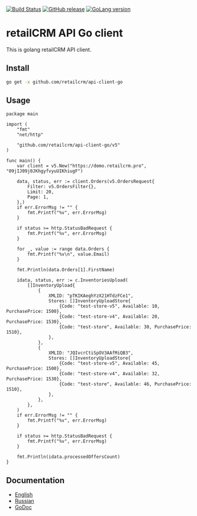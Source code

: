 [![Build Status](https://img.shields.io/travis/retailcrm/api-client-go/master.svg?style=flat-square)](https://travis-ci.org/retailcrm/api-client-go)
[![GitHub release](https://img.shields.io/github/release/retailcrm/api-client-go.svg?style=flat-square)](https://github.com/retailcrm/api-client-go/releases)
[![GoLang version](https://img.shields.io/badge/GoLang-1.8%2C%201.9%2C%201.10-blue.svg?style=flat-square)](https://golang.org/dl/)


# retailCRM API Go client

This is golang retailCRM API client.

## Install

```bash
go get -x github.com/retailcrm/api-client-go
```

## Usage

```golang
package main

import (
	"fmt"
	"net/http"

	"github.com/retailcrm/api-client-go/v5"
)

func main() {
	var client = v5.New("https://demo.retailcrm.pro", "09jIJ09j0JKhgyfvyuUIKhiugF")

	data, status, err := client.Orders(v5.OrdersRequest{
		Filter: v5.OrdersFilter{},
		Limit: 20,
		Page: 1,
	},)
	if err.ErrorMsg != "" {
		fmt.Printf("%v", err.ErrorMsg)
	}

	if status >= http.StatusBadRequest {
		fmt.Printf("%v", err.ErrorMsg)
	}

	for _, value := range data.Orders {
		fmt.Printf("%v\n", value.Email)
	}

	fmt.Println(data.Orders[1].FirstName)

	idata, status, err := c.InventoriesUpload(
        []InventoryUpload{
            {
                XMLID: "pTKIKAeghYzX21HTdzFCe1",
                Stores: []InventoryUploadStore{
                    {Code: "test-store-v5", Available: 10, PurchasePrice: 1500},
                    {Code: "test-store-v4", Available: 20, PurchasePrice: 1530},
                    {Code: "test-store", Available: 30, PurchasePrice: 1510},
                },
            },
            {
                XMLID: "JQIvcrCtiSpOV3AAfMiQB3",
                Stores: []InventoryUploadStore{
                    {Code: "test-store-v5", Available: 45, PurchasePrice: 1500},
                    {Code: "test-store-v4", Available: 32, PurchasePrice: 1530},
                    {Code: "test-store", Available: 46, PurchasePrice: 1510},
                },
            },
        },
    )
    if err.ErrorMsg != "" {
        fmt.Printf("%v", err.ErrorMsg)
    }

    if status >= http.StatusBadRequest {
        fmt.Printf("%v", err.ErrorMsg)
    }

    fmt.Println(idata.processedOffersCount)
}
```

## Documentation

* [English](http://www.retailcrm.pro/docs/Developers/Index)
* [Russian](http://www.retailcrm.ru/docs/Developers/Index)
* [GoDoc](https://godoc.org/github.com/retailcrm/api-client-go)
